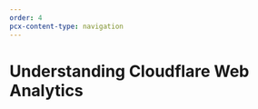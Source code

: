 ```yaml
---
order: 4
pcx-content-type: navigation
---
```


# Understanding Cloudflare Web Analytics

<DirectoryListing path="/web-analytics/understanding-web-analytics"/>